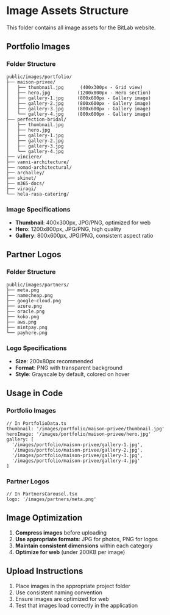 # Image Assets Structure

This folder contains all image assets for the BitLab website.

## Portfolio Images

### Folder Structure
```
public/images/portfolio/
├── maison-privee/
│   ├── thumbnail.jpg      (400x300px - Grid view)
│   ├── hero.jpg          (1200x800px - Hero section)
│   ├── gallery-1.jpg     (800x600px - Gallery image)
│   ├── gallery-2.jpg     (800x600px - Gallery image)
│   ├── gallery-3.jpg     (800x600px - Gallery image)
│   └── gallery-4.jpg     (800x600px - Gallery image)
├── perfection-bridal/
│   ├── thumbnail.jpg
│   ├── hero.jpg
│   ├── gallery-1.jpg
│   ├── gallery-2.jpg
│   ├── gallery-3.jpg
│   └── gallery-4.jpg
├── vinciere/
├── vanni-architecture/
├── nomad-architectural/
├── archalley/
├── skinet/
├── m365-docs/
├── viragi/
└── hela-rasa-catering/
```

### Image Specifications
- **Thumbnail**: 400x300px, JPG/PNG, optimized for web
- **Hero**: 1200x800px, JPG/PNG, high quality
- **Gallery**: 800x600px, JPG/PNG, consistent aspect ratio

## Partner Logos

### Folder Structure
```
public/images/partners/
├── meta.png
├── namecheap.png
├── google-cloud.png
├── azure.png
├── oracle.png
├── koko.png
├── aws.png
├── mintpay.png
└── payhere.png
```

### Logo Specifications
- **Size**: 200x80px recommended
- **Format**: PNG with transparent background
- **Style**: Grayscale by default, colored on hover

## Usage in Code

### Portfolio Images
```tsx
// In PortfolioData.ts
thumbnail: '/images/portfolio/maison-privee/thumbnail.jpg'
heroImage: '/images/portfolio/maison-privee/hero.jpg'
gallery: [
  '/images/portfolio/maison-privee/gallery-1.jpg',
  '/images/portfolio/maison-privee/gallery-2.jpg',
  '/images/portfolio/maison-privee/gallery-3.jpg',
  '/images/portfolio/maison-privee/gallery-4.jpg'
]
```

### Partner Logos
```tsx
// In PartnersCarousel.tsx
logo: '/images/partners/meta.png'
```

## Image Optimization

1. **Compress images** before uploading
2. **Use appropriate formats**: JPG for photos, PNG for logos
3. **Maintain consistent dimensions** within each category
4. **Optimize for web** (under 200KB per image)

## Upload Instructions

1. Place images in the appropriate project folder
2. Use consistent naming convention
3. Ensure images are optimized for web
4. Test that images load correctly in the application 